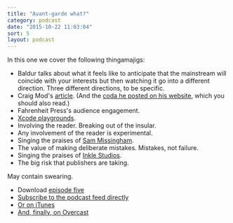 ```yaml
---
title: "Avant-garde what?"
category: podcast
date: "2015-10-22 11:03:04"
sort: 5
layout: podcast
---
```


In this one we cover the following thingamajigs:

* Baldur talks about what it feels like to anticipate that the mainstream will coincide with your interests but then watching it go into a different direction. Three different directions, to be specific.
* Craig Mod's [article](http://aeon.co/magazine/technology/why-have-digital-books-stopped-evolving/). (And the [coda he posted on his website](http://craigmod.com/sputnik/as_we_may_read/), which you should also read.)
* Fahrenheit Press's audience engagement.
* [Xcode playgrounds](https://developer.apple.com/library/ios/recipes/Playground_Help/Chapters/AboutPlaygrounds.html).
* Involving the reader. Breaking out of the insular.
* Any involvement of the reader is experimental.
* Singing the praises of [Sam Missingham](https://twitter.com/samatlounge).
* The value of making deliberate mistakes. Mistakes, not failure.
* Singing the praises of [Inkle Studios](http://www.inklestudios.com).
* The big risk that publishers are taking.

May contain swearing.

* Download <a href="http://thisisnotabook.baldurbjarnason.com/podcast/thisisnotthefutureofthebook-episode05.mp3" target="_blank">episode five</a>
* [Subscribe to the podcast feed directly](http://feedpress.me/thissnotthefutureofthebook)
* [Or on iTunes](https://itunes.apple.com/gb/podcast/this-is-not-future-book/id1038121104)
* <a href="https://overcast.fm/itunes1038121104/this-is-not-the-future-of-the-book">And, finally, on Overcast</a>
